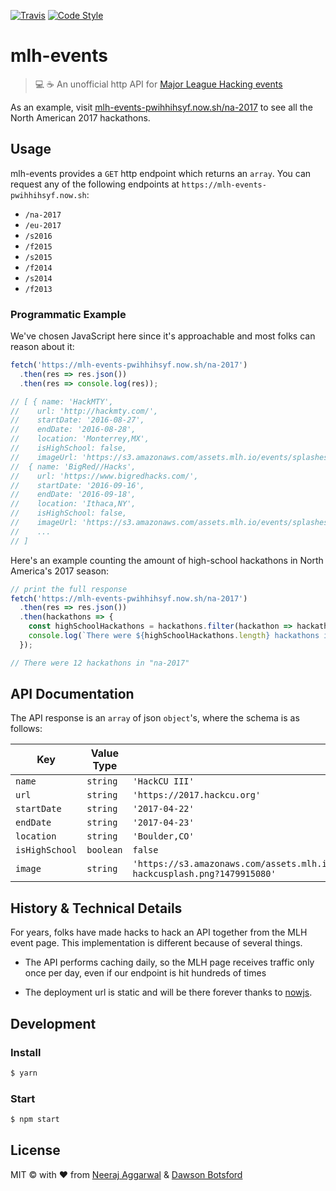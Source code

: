 [![Travis](https://img.shields.io/travis/n3a9/mlh-events.svg)]()
[![Code Style](https://img.shields.io/badge/code_style-XO-5ed9c7.svg)]()

# mlh-events

> 💻 ☕️ An unofficial http API for [Major League Hacking events](https://mlh.io/seasons/na-2017/events)

As an example, visit [mlh-events-pwihhihsyf.now.sh/na-2017](https://mlh-events-pwihhihsyf.now.sh/na-2017) to see all the North American 2017 hackathons.

## Usage

mlh-events provides a `GET` http endpoint which returns an `array`. You can request any of the following endpoints at `https://mlh-events-pwihhihsyf.now.sh`:

* `/na-2017`
* `/eu-2017`
* `/s2016`
* `/f2015`
* `/s2015`
* `/f2014`
* `/s2014`
* `/f2013`

### Programmatic Example

We've chosen JavaScript here since it's approachable and most folks can reason about it:

```js
fetch('https://mlh-events-pwihhihsyf.now.sh/na-2017')
  .then(res => res.json())
  .then(res => console.log(res));

// [ { name: 'HackMTY',
//    url: 'http://hackmty.com/',
//    startDate: '2016-08-27',
//    endDate: '2016-08-28',
//    location: 'Monterrey,MX',
//    isHighSchool: false,
//    imageUrl: 'https://s3.amazonaws.com/assets.mlh.io/events/splashes/000/000/392/thumb/930adc5ed398-hackmtyMLH_300x300.png?1467906271' },
//  { name: 'BigRed//Hacks',
//    url: 'https://www.bigredhacks.com/',
//    startDate: '2016-09-16',
//    endDate: '2016-09-18',
//    location: 'Ithaca,NY',
//    isHighSchool: false,
//    imageUrl: 'https://s3.amazonaws.com/assets.mlh.io/events/splashes/000/000/398/thumb/1367a835fd31-mlh_splash_page.png?1469112017' },
//    ...
// ]
```

Here's an example counting the amount of high-school hackathons in North America's 2017 season:
```js
// print the full response
fetch('https://mlh-events-pwihhihsyf.now.sh/na-2017')
  .then(res => res.json())
  .then(hackathons => {
    const highSchoolHackathons = hackathons.filter(hackathon => hackathon.isHighSchool);
    console.log(`There were ${highSchoolHackathons.length} hackathons in "na-2017"`);
  });

// There were 12 hackathons in "na-2017"
```

## API Documentation

The API response is an `array` of json `object`'s, where the schema is as follows:

| Key | Value Type             | Example|
|-----|------------------------|------------|
| `name` | `string`            |`'HackCU III'`
| `url` | `string`             |`'https://2017.hackcu.org'`
| `startDate` | `string`            |`'2017-04-22'`
| `endDate` | `string`            |`'2017-04-23'`
| `location` | `string`        |`'Boulder,CO'`
| `isHighSchool` | `boolean`   |`false`
| `image` | `string`            |`'https://s3.amazonaws.com/assets.mlh.io/events/splashes/000/000/543/thumb/70991d078d30-hackcusplash.png?1479915080'`

## History & Technical Details

For years, folks have made hacks to hack an API together from the MLH event page. This implementation is different because of several things.

* The API performs caching daily, so the MLH page receives traffic only once per day, even if our endpoint is hit hundreds of times

* The deployment url is static and will be there forever thanks to [nowjs](https://zeit.co/now).

<!--todo add more bullets here-->

## Development

### Install

```sh
$ yarn
```

### Start

```sh
$ npm start
```

## License

MIT © with ❤️ from [Neeraj Aggarwal](http://neerajaggarwal.com/) & [Dawson Botsford](https://dawsbot.com)
